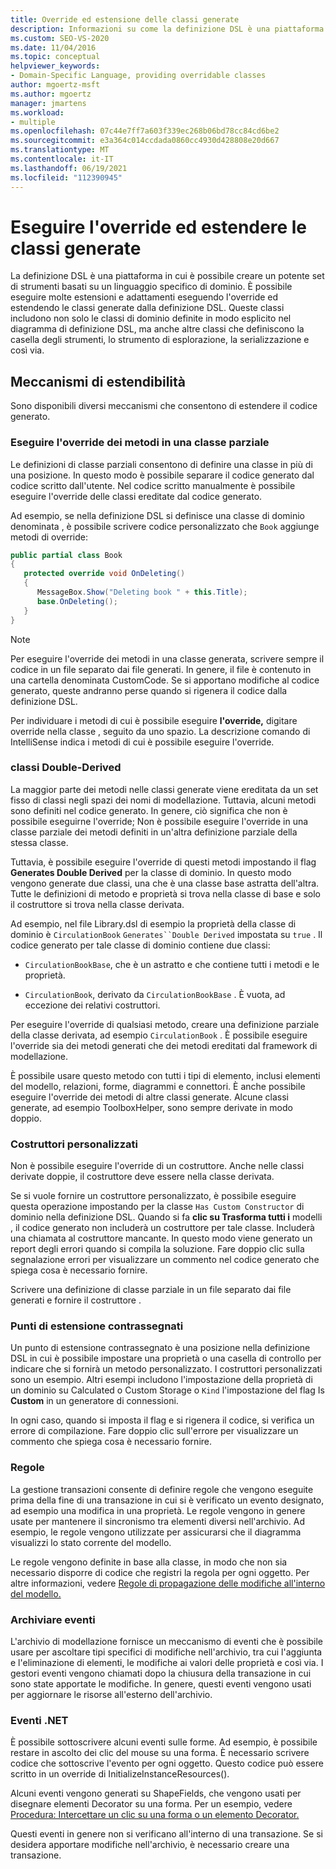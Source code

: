 ```yaml
---
title: Override ed estensione delle classi generate
description: Informazioni su come la definizione DSL è una piattaforma su cui è possibile creare un potente set di strumenti basati su un linguaggio specifico di dominio.
ms.custom: SEO-VS-2020
ms.date: 11/04/2016
ms.topic: conceptual
helpviewer_keywords:
- Domain-Specific Language, providing overridable classes
author: mgoertz-msft
ms.author: mgoertz
manager: jmartens
ms.workload:
- multiple
ms.openlocfilehash: 07c44e7ff7a603f339ec268b06bd78cc84cd6be2
ms.sourcegitcommit: e3a364c014ccdada0860cc4930d428808e20d667
ms.translationtype: MT
ms.contentlocale: it-IT
ms.lasthandoff: 06/19/2021
ms.locfileid: "112390945"
---
```

# <a name="override-and-extend-the-generated-classes"></a>Eseguire l'override ed estendere le classi generate

La definizione DSL è una piattaforma in cui è possibile creare un potente set di strumenti basati su un linguaggio specifico di dominio. È possibile eseguire molte estensioni e adattamenti eseguendo l'override ed estendendo le classi generate dalla definizione DSL. Queste classi includono non solo le classi di dominio definite in modo esplicito nel diagramma di definizione DSL, ma anche altre classi che definiscono la casella degli strumenti, lo strumento di esplorazione, la serializzazione e così via.

## <a name="extensibility-mechanisms"></a>Meccanismi di estendibilità

Sono disponibili diversi meccanismi che consentono di estendere il codice generato.

### <a name="override-methods-in-a-partial-class"></a>Eseguire l'override dei metodi in una classe parziale

Le definizioni di classe parziali consentono di definire una classe in più di una posizione. In questo modo è possibile separare il codice generato dal codice scritto dall'utente. Nel codice scritto manualmente è possibile eseguire l'override delle classi ereditate dal codice generato.

Ad esempio, se nella definizione DSL si definisce una classe di dominio denominata , è possibile scrivere codice personalizzato che `Book` aggiunge metodi di override:

```csharp
public partial class Book
{
   protected override void OnDeleting()
   {
      MessageBox.Show("Deleting book " + this.Title);
      base.OnDeleting();
   }
}
```

> [!NOTE]
> Per eseguire l'override dei metodi in una classe generata, scrivere sempre il codice in un file separato dai file generati. In genere, il file è contenuto in una cartella denominata CustomCode. Se si apportano modifiche al codice generato, queste andranno perse quando si rigenera il codice dalla definizione DSL.

Per individuare i metodi di cui è possibile eseguire **l'override,** digitare override nella classe , seguito da uno spazio. La descrizione comando di IntelliSense indica i metodi di cui è possibile eseguire l'override.

### <a name="double-derived-classes"></a>classi Double-Derived

La maggior parte dei metodi nelle classi generate viene ereditata da un set fisso di classi negli spazi dei nomi di modellazione. Tuttavia, alcuni metodi sono definiti nel codice generato. In genere, ciò significa che non è possibile eseguirne l'override; Non è possibile eseguire l'override in una classe parziale dei metodi definiti in un'altra definizione parziale della stessa classe.

Tuttavia, è possibile eseguire l'override di questi metodi impostando il flag **Generates Double Derived** per la classe di dominio. In questo modo vengono generate due classi, una che è una classe base astratta dell'altra. Tutte le definizioni di metodo e proprietà si trova nella classe di base e solo il costruttore si trova nella classe derivata.

Ad esempio, nel file Library.dsl di esempio la proprietà della classe di dominio è `CirculationBook` `Generates``Double Derived` impostata su `true` . Il codice generato per tale classe di dominio contiene due classi:

- `CirculationBookBase`, che è un astratto e che contiene tutti i metodi e le proprietà.

- `CirculationBook`, derivato da `CirculationBookBase` . È vuota, ad eccezione dei relativi costruttori.

Per eseguire l'override di qualsiasi metodo, creare una definizione parziale della classe derivata, ad esempio `CirculationBook` . È possibile eseguire l'override sia dei metodi generati che dei metodi ereditati dal framework di modellazione.

È possibile usare questo metodo con tutti i tipi di elemento, inclusi elementi del modello, relazioni, forme, diagrammi e connettori. È anche possibile eseguire l'override dei metodi di altre classi generate. Alcune classi generate, ad esempio ToolboxHelper, sono sempre derivate in modo doppio.

### <a name="custom-constructors"></a>Costruttori personalizzati

Non è possibile eseguire l'override di un costruttore. Anche nelle classi derivate doppie, il costruttore deve essere nella classe derivata.

Se si vuole fornire un costruttore personalizzato, è possibile eseguire questa operazione impostando per la classe `Has Custom Constructor` di dominio nella definizione DSL. Quando si fa **clic su Trasforma tutti i** modelli , il codice generato non includerà un costruttore per tale classe. Includerà una chiamata al costruttore mancante. In questo modo viene generato un report degli errori quando si compila la soluzione. Fare doppio clic sulla segnalazione errori per visualizzare un commento nel codice generato che spiega cosa è necessario fornire.

Scrivere una definizione di classe parziale in un file separato dai file generati e fornire il costruttore .

### <a name="flagged-extension-points"></a>Punti di estensione contrassegnati

Un punto di estensione contrassegnato è una posizione nella definizione DSL in cui è possibile impostare una proprietà o una casella di controllo per indicare che si fornirà un metodo personalizzato. I costruttori personalizzati sono un esempio. Altri esempi includono l'impostazione della proprietà di un dominio su Calculated o Custom Storage o `Kind` l'impostazione del flag Is **Custom** in un generatore di connessioni.

In ogni caso, quando si imposta il flag e si rigenera il codice, si verifica un errore di compilazione. Fare doppio clic sull'errore per visualizzare un commento che spiega cosa è necessario fornire.

### <a name="rules"></a>Regole

La gestione transazioni consente di definire regole che vengono eseguite prima della fine di una transazione in cui si è verificato un evento designato, ad esempio una modifica in una proprietà. Le regole vengono in genere usate per mantenere il sincronismo tra elementi diversi nell'archivio. Ad esempio, le regole vengono utilizzate per assicurarsi che il diagramma visualizzi lo stato corrente del modello.

Le regole vengono definite in base alla classe, in modo che non sia necessario disporre di codice che registri la regola per ogni oggetto. Per altre informazioni, vedere [Regole di propagazione delle modifiche all'interno del modello.](../modeling/rules-propagate-changes-within-the-model.md)

### <a name="store-events"></a>Archiviare eventi

L'archivio di modellazione fornisce un meccanismo di eventi che è possibile usare per ascoltare tipi specifici di modifiche nell'archivio, tra cui l'aggiunta e l'eliminazione di elementi, le modifiche ai valori delle proprietà e così via. I gestori eventi vengono chiamati dopo la chiusura della transazione in cui sono state apportate le modifiche. In genere, questi eventi vengono usati per aggiornare le risorse all'esterno dell'archivio.

### <a name="net-events"></a>Eventi .NET

È possibile sottoscrivere alcuni eventi sulle forme. Ad esempio, è possibile restare in ascolto dei clic del mouse su una forma. È necessario scrivere codice che sottoscrive l'evento per ogni oggetto. Questo codice può essere scritto in un override di InitializeInstanceResources().

Alcuni eventi vengono generati su ShapeFields, che vengono usati per disegnare elementi Decorator su una forma. Per un esempio, vedere [Procedura: Intercettare un clic su una forma o un elemento Decorator.](../modeling/how-to-intercept-a-click-on-a-shape-or-decorator.md)

Questi eventi in genere non si verificano all'interno di una transazione. Se si desidera apportare modifiche nell'archivio, è necessario creare una transazione.
